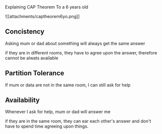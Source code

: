 Explaining CAP Theorem To a 6 years old

![[attachments/captheorem6yo.png]]


## Concistency

Asking mum or dad about something will always get the same answer

if they are in different rooms, they have to agree upon the answer, therefore cannot be alwats available 

## Partition Tolerance

If mum or data are not in the same room, I can still ask for help

## Availability

Whenever I ask for help, mum or dad will answer me

if they are in the same room, they can ear each other's answer and don't have to spend time agreeing upon things.